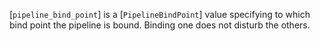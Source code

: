 [`pipeline_bind_point`] is a [`PipelineBindPoint`] value specifying
to which bind point the pipeline is bound.
Binding one does not disturb the others.